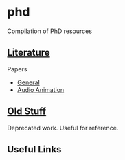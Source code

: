 # phd
Compilation of PhD resources

## [Literature](lit)

Papers

* [General](lit/GENERAL.md)
* [Audio Animation](lit/AUDIO_ANIMATION.md)

## [Old Stuff](old)

Deprecated work. Useful for reference.

## Useful Links

